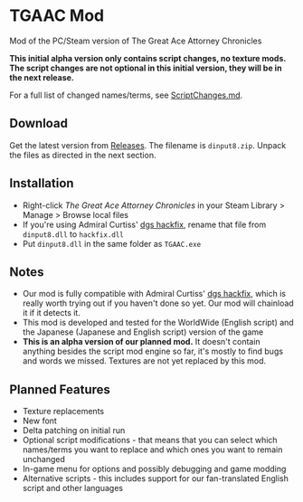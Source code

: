 # TGAAC Mod
Mod of the PC/Steam version of The Great Ace Attorney Chronicles

**This initial alpha version only contains script changes, no texture mods. The script changes are not optional in this initial version, they will be in the next release.**

For a full list of changed names/terms, see [ScriptChanges.md](https://github.com/ScarletStudy/DGS-PC/blob/main/ScriptChanges.md).

## Download
Get the latest version from [Releases](https://github.com/ScarletStudy/DGS-PC/releases). The filename is `dinput8.zip`. Unpack the files as directed in the next section.

## Installation
* Right-click _The Great Ace Attorney Chronicles_ in your Steam Library > Manage > Browse local files
* If you're using Admiral Curtiss' [dgs hackfix](https://github.com/AdmiralCurtiss/dgs_hackfix), rename that file from `dinput8.dll` to `hackfix.dll`
* Put `dinput8.dll` in the same folder as `TGAAC.exe`

## Notes

* Our mod is fully compatible with Admiral Curtiss' [dgs hackfix](https://github.com/AdmiralCurtiss/dgs_hackfix), which is really worth trying out if you haven't done so yet. Our mod will chainload it if it detects it. 
* This mod is developed and tested for the WorldWide (English script) and the Japanese (Japanese and English script) version of the game
* **This is an alpha version of our planned mod.** It doesn't contain anything besides the script mod engine so far, it's mostly to find bugs and words we missed. Textures are not yet replaced by this mod.

## Planned Features

* Texture replacements
* New font
* Delta patching on initial run
* Optional script modifications - that means that you can select which names/terms you want to replace and which ones you want to remain unchanged
* In-game menu for options and possibly debugging and game modding
* Alternative scripts - this includes support for our fan-translated English script and other languages
